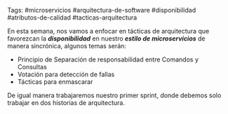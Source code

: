 Tags: #microservicios #arquitectura-de-software #disponibilidad #atributos-de-calidad #tacticas-arquitectura 

En esta semana, nos vamos a enfocar en tácticas de arquitectura que favorezcan la ***disponibilidad*** en nuestro ***estilo de microservicios*** de manera sincrónica, algunos temas serán:

- Principio de Separación de responsabilidad entre Comandos y Consultas
- Votación para detección de fallas
- Tácticas para enmascarar

De igual manera trabajaremos nuestro primer sprint, donde debemos solo trabajar en dos historias de arquitectura.






